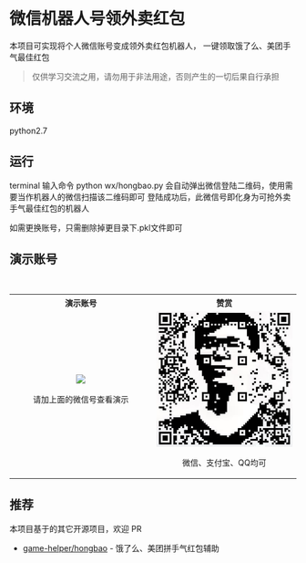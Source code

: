 ﻿# 微信机器人号领外卖红包

本项目可实现将个人微信账号变成领外卖红包机器人， 一键领取饿了么、美团手气最佳红包

> 仅供学习交流之用，请勿用于非法用途，否则产生的一切后果自行承担

## 环境
python2.7

## 运行
terminal 输入命令
python wx/hongbao.py
会自动弹出微信登陆二维码，使用需要当作机器人的微信扫描该二维码即可
登陆成功后，此微信号即化身为可抢外卖手气最佳红包的机器人

如需更换账号，只需删除掉更目录下.pkl文件即可

## 演示账号

<table>
  <tr>
    <th>演示账号</th>
    <th>赞赏</th>
  </tr>
  <tr></tr>
  <tr>
    <td align="center" width="300">
      <img src="img/wx.png"><p>请加上面的微信号查看演示</p>
    </td>
    <td align="center" width="300">
      <img src="img/donate.png"><p>微信、支付宝、QQ均可</p>
    </td>
  </tr>
</table>


## 推荐

本项目基于的其它开源项目，欢迎 PR

- [game-helper/hongbao](https://github.com/game-helper/hongbao) - 饿了么、美团拼手气红包辅助

